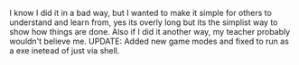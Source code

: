 I know I did it in a bad way, but I wanted to make it simple for others to understand and learn from, yes its overly long but its the simplist way to show how things are done. Also if I did it another way, my teacher probably wouldn't believe me.
UPDATE: Added new game modes and fixed to run as a exe inetead of just via shell.